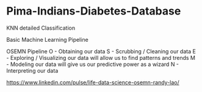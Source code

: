 # Pima-Indians-Diabetes-Database
KNN detailed Classification

Basic Machine Learning Pipeline

OSEMN Pipeline
O - Obtaining our data
S - Scrubbing / Cleaning our data
E - Exploring / Visualizing our data will allow us to find patterns and trends
M - Modeling our data will give us our predictive power as a wizard
N - Interpreting our data

https://www.linkedin.com/pulse/life-data-science-osemn-randy-lao/
